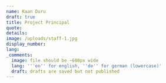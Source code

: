 ```yaml
---
name: Kaan Duru
draft: true
title: Project Principal
quote:
details:
image: /uploads/staff-1.jpg
display_number:
lang:
_comments:
  image: file should be ~600px wide
  lang: '''en'' for english, ''de'' for german (lowercase)'
  draft: drafts are saved but not published
---
```

